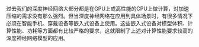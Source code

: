 过去我们的深度神经网络大部分都是在GPU上或高性能的CPU上做计算，对加速压缩的需求没有那么强烈。但当深度神经网络在应用到具体场景时，有很多情况下必须在智能手机、穿戴设备等嵌入式设备上使用。这些嵌入式设备对模型体积、计算性能、功耗等方面都有比较严格的要求，这就限制了上述对计算性能要求较高的深度神经网络模型的应用。

